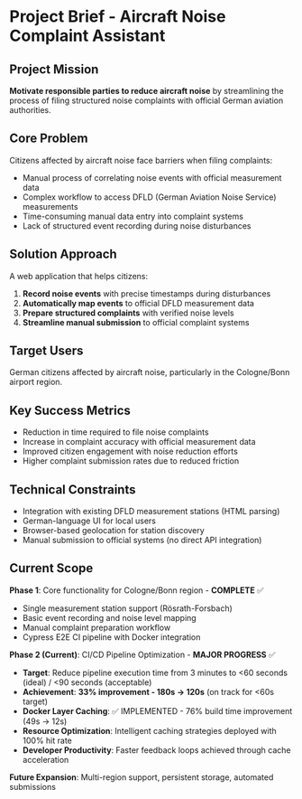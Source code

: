 # Project Brief - Aircraft Noise Complaint Assistant

## Project Mission

**Motivate responsible parties to reduce aircraft noise** by streamlining the process of filing structured noise complaints with official German aviation authorities.

## Core Problem

Citizens affected by aircraft noise face barriers when filing complaints:
- Manual process of correlating noise events with official measurement data
- Complex workflow to access DFLD (German Aviation Noise Service) measurements  
- Time-consuming manual data entry into complaint systems
- Lack of structured event recording during noise disturbances

## Solution Approach

A web application that helps citizens:
1. **Record noise events** with precise timestamps during disturbances
2. **Automatically map events** to official DFLD measurement data
3. **Prepare structured complaints** with verified noise levels
4. **Streamline manual submission** to official complaint systems

## Target Users

German citizens affected by aircraft noise, particularly in the Cologne/Bonn airport region.

## Key Success Metrics

- Reduction in time required to file noise complaints
- Increase in complaint accuracy with official measurement data
- Improved citizen engagement with noise reduction efforts
- Higher complaint submission rates due to reduced friction

## Technical Constraints

- Integration with existing DFLD measurement stations (HTML parsing)
- German-language UI for local users
- Browser-based geolocation for station discovery
- Manual submission to official systems (no direct API integration)

## Current Scope

**Phase 1**: Core functionality for Cologne/Bonn region - **COMPLETE** ✅
- Single measurement station support (Rösrath-Forsbach)
- Basic event recording and noise level mapping
- Manual complaint preparation workflow
- Cypress E2E CI pipeline with Docker integration

**Phase 2 (Current)**: CI/CD Pipeline Optimization - **MAJOR PROGRESS** ✅
- **Target**: Reduce pipeline execution time from 3 minutes to <60 seconds (ideal) / <90 seconds (acceptable)
- **Achievement**: **33% improvement - 180s → 120s** (on track for <60s target)
- **Docker Layer Caching**: ✅ IMPLEMENTED - 76% build time improvement (49s → 12s)
- **Resource Optimization**: Intelligent caching strategies deployed with 100% hit rate
- **Developer Productivity**: Faster feedback loops achieved through cache acceleration

**Future Expansion**: Multi-region support, persistent storage, automated submissions